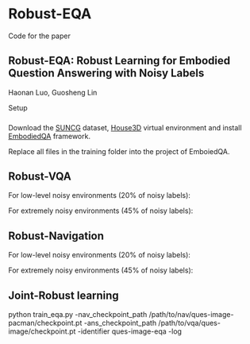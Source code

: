 Robust-EQA
======

Code for the paper

Robust-EQA: Robust Learning for Embodied Question Answering with Noisy Labels
---------
Haonan Luo, Guosheng Lin


Setup
###

Download the [SUNCG](https://github.com/facebookresearch/House3D/blob/master/INSTRUCTION.md#usage-instructions) dataset, [House3D](https://github.com/abhshkdz/House3D/tree/master/renderer#rendering-code-of-house3d) virtual environment and install [EmbodiedQA](https://github.com/facebookresearch/EmbodiedQA/blob/master/README.md) framework.

Replace all files in the training folder into the project of EmboiedQA.

Robust-VQA
----

For low-level noisy environments (20\% of noisy labels):

For extremely noisy environments (45\% of noisy labels):


Robust-Navigation
----

For low-level noisy environments (20\% of noisy labels):

For extremely noisy environments (45\% of noisy labels):

Joint-Robust learning
---
python train_eqa.py -nav_checkpoint_path /path/to/nav/ques-image-pacman/checkpoint.pt -ans_checkpoint_path /path/to/vqa/ques-image/checkpoint.pt -identifier ques-image-eqa -log



